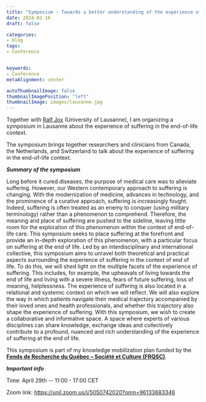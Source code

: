```yaml
---
title: "Symposium - Towards a better understanding of the experience of suffering in the end-of-life context"
date: 2024-02-16
draft: false

categories:
- blog
tags: 
- Conference


keywords:
- Conference
metaAlignment: center

autoThumbnailImage: false
thumbnailImagePosition: "left"
thumbnailImage: images/lausanne.jpg
---
```

 Together with [Ralf Jox](https://www.chuv.ch/en/cspg/cspg-home/about-us/our-staff/ralf-j-jox) (University of Lausanne), I am organizing a symposium in Lausanne about the experience of suffering in the end-of-life context. 

<!--more-->

The symposium brings together researchers and clinicians from Canada, the Netherlands, and Switzerland to talk about the experience of suffering in the end-of-life context. 

***Summary of the symposium***

Long before it cured diseases, the purpose of medical care was to alleviate suffering. However, our Western contemporary approach to suffering is changing. With the modernization of medicine, advances in technology, and the prominence of a curative approach, suffering is increasingly fought. Indeed, suffering is often treated as an enemy to conquer (using military terminology) rather than a phenomenon to comprehend. Therefore, the meaning and place of suffering are pushed to the sideline, leaving little room for the exploration of this phenomenon within the context of end-of-life care.
This symposium seeks to place suffering at the forefront and provide an in-depth exploration of this phenomenon, with a particular focus on suffering at the end of life. Led by an interdisciplinary and international collective, this symposium aims to unravel both theoretical and practical aspects surrounding the experience of suffering in the context of end of life.
To do this, we will shed light on the multiple facets of the experience of suffering. This includes, for example, the upheavals of living towards the end of life and living with a severe illness, fears of future suffering, loss of meaning, helplessness. The experience of suffering is also located in a relational and systemic context on which we will reflect. We will also explore the way in which patients navigate their medical trajectory accompanied by their loved ones and health professionals, and whether this trajectory also shape the experience of suffering.
With this symposium, we wish to create a collaborative and informative space. A space where experts of various disciplines can share knowledge, exchange ideas and collectively contribute to a profound, nuanced and rich understanding of the experience of suffering at the end of life.

This symposium is part of my knowledge mobilization plan funded by the [**Fonds de Recherche du Québec – Société et Culture (FRQSC)**](https://frq.gouv.qc.ca/en/society-and-culture/).

***Important info***

Time: April 29th -- 11:00 - 17:00 CET

Zoom link: https://unil.zoom.us/j/5050742020?omn=96133683346

